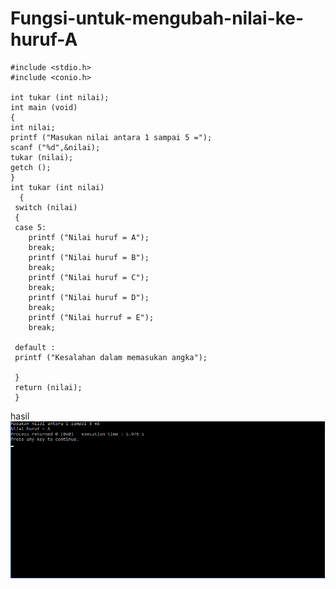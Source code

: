 # Fungsi-untuk-mengubah-nilai-ke-huruf-A

    #include <stdio.h>
    #include <conio.h>

    int tukar (int nilai);
    int main (void)
    {
    int nilai;
    printf ("Masukan nilai antara 1 sampai 5 =");
    scanf ("%d",&nilai);
    tukar (nilai);
    getch ();
    }
    int tukar (int nilai)
      {
     switch (nilai)
     {
     case 5:
        printf ("Nilai huruf = A");
        break;
        printf ("Nilai huruf = B");
        break;
        printf ("Nilai huruf = C");
        break;
        printf ("Nilai huruf = D");
        break;
        printf ("Nilai hurruf = E");
        break;

     default :
     printf ("Kesalahan dalam memasukan angka");

     }
     return (nilai);
     }
     
     
     
  hasil![img](https://github.com/Masdiaditia/Fungsi-untuk-mengubah-nilai-ke-huruf-A/blob/master/fungsi%20untuk%20mengubah%20nilai%20ke%20huruf%20A,C,D,E.png?raw=true)
